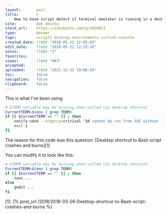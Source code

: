 ```yaml
---
layout:       post
title:        >
    How to have script detect if terminal emulator is running in a desktop session or not?
site:         Ask Ubuntu
stack_url:    https://askubuntu.com/q/1039023
type:         Answer
tags:         scripts desktop-environments virtual-console
created_date: !!str "2018-05-22 12:05:03"
edit_date:    !!str "2018-05-22 12:25:26"
votes:        !!str "3"
favorites:    
views:        !!str "943"
accepted:     
uploaded:     !!str "2021-12-31 19:06:59"
toc:          false
navigation:   false
clipboard:    false
---
```


This is what I've been using:



``` bash
# $TERM variable may be missing when called via desktop shortcut
CurrentTERM=$(env | grep TERM)
if [[ $CurrentTERM == "" ]] ; then
    notify-send --urgency=critical "$0 cannot be run from GUI without TERM environment variable."
    exit 1
fi

```

The reason for this code was this question: [Desktop shortcut to Bash script crashes and burns][1]

You can modify it to look like this:

``` bash
# $TERM variable may be missing when called via desktop shortcut
CurrentTERM=$(env | grep TERM)
if [[ $CurrentTERM == "" ]] ; then
    nano ...
else
    gedit ...
fi

```


  [1]: {% post_url /2018/2018-03-26-Desktop-shortcut-to-Bash-script-crashes-and-burns %}
